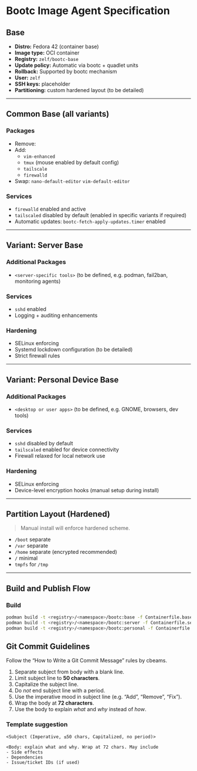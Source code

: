 # Bootc Image Agent Specification

## Base

- **Distro:** Fedora 42 (container base)
- **Image type:** OCI container
- **Registry:** `zelf/bootc-base`
- **Update policy:** Automatic via bootc + quadlet units
- **Rollback:** Supported by bootc mechanism
- **User:** `zelf`
- **SSH keys:** placeholder
- **Partitioning:** custom hardened layout (to be detailed)

---

## Common Base (all variants)

### Packages
- Remove:
- Add:  
  - `vim-enhanced`
  - `tmux` (mouse enabled by default config)
  - `tailscale`
  - `firewalld`
- Swap: `nano-default-editor` `vim-default-editor`

### Services
- `firewalld` enabled and active
- `tailscaled` disabled by default (enabled in specific variants if required)
- Automatic updates: `bootc-fetch-apply-updates.timer` enabled

---

## Variant: Server Base

### Additional Packages
- `<server-specific tools>` (to be defined, e.g. podman, fail2ban, monitoring agents)

### Services
- `sshd` enabled
- Logging + auditing enhancements

### Hardening
- SELinux enforcing
- Systemd lockdown configuration (to be detailed)
- Strict firewall rules

---

## Variant: Personal Device Base

### Additional Packages
- `<desktop or user apps>` (to be defined, e.g. GNOME, browsers, dev tools)

### Services
- `sshd` disabled by default
- `tailscaled` enabled for device connectivity
- Firewall relaxed for local network use

### Hardening
- SELinux enforcing
- Device-level encryption hooks (manual setup during install)

---

## Partition Layout (Hardened)

> Manual install will enforce hardened scheme.
- `/boot` separate
- `/var` separate
- `/home` separate (encrypted recommended)
- `/` minimal
- `tmpfs` for `/tmp`

---

## Build and Publish Flow

### Build
```bash
podman build -t <registry>/<namespace>/bootc:base -f Containerfile.base
podman build -t <registry>/<namespace>/bootc:server -f Containerfile.server
podman build -t <registry>/<namespace>/bootc:personal -f Containerfile.personal
```

## Git Commit Guidelines

Follow the “How to Write a Git Commit Message” rules by cbeams.

1. Separate subject from body with a blank line.
2. Limit subject line to **50 characters**.
3. Capitalize the subject line.
4. Do *not* end subject line with a period.  
5. Use the imperative mood in subject line (e.g. “Add”, “Remove”, “Fix”).  
6. Wrap the body at **72 characters**.
7. Use the body to explain *what* and *why* instead of *how*.

### Template suggestion

```text
<Subject (Imperative, ≤50 chars, Capitalized, no period)>

<Body: explain what and why. Wrap at 72 chars. May include
- Side effects
- Dependencies
- Issue/ticket IDs (if used)
```
